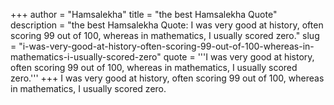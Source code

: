 +++
author = "Hamsalekha"
title = "the best Hamsalekha Quote"
description = "the best Hamsalekha Quote: I was very good at history, often scoring 99 out of 100, whereas in mathematics, I usually scored zero."
slug = "i-was-very-good-at-history-often-scoring-99-out-of-100-whereas-in-mathematics-i-usually-scored-zero"
quote = '''I was very good at history, often scoring 99 out of 100, whereas in mathematics, I usually scored zero.'''
+++
I was very good at history, often scoring 99 out of 100, whereas in mathematics, I usually scored zero.
